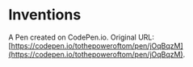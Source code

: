 # Inventions

A Pen created on CodePen.io. Original URL: [https://codepen.io/tothepoweroftom/pen/jOqBqzM](https://codepen.io/tothepoweroftom/pen/jOqBqzM).



